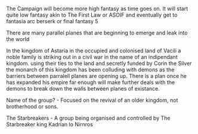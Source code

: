 The Campaign will  become more high fantasy as time goes on. It will start quite low fantasy akin to The First Law or ASOIF and eventually get to fantasia arc berserk or final fantasy 5 

There are many parallel planes that are beginning to emerge and leak into the world

In the kingdom of Astaria in the occupied and colonised land of Vacili a noble family is striking out in a civil war in the name of an indipendant kingdom. using their ties to the land and secretly funded by Corin the Silver the monarch of this kingdom has been colluding with demons as the barriers between parralell planes are opening up. There is a plan once he has expanded his empire far enough will make further deals with the demons to break down the walls between planes of existance. 

Name of the group? - Focused on the revival of an older kingdom, not brotherhood or sons. 

The Starbreakers - A group being organised and controlled by The Starbreaker king Kadrian lo Nirnros 